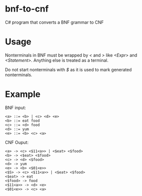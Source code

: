 # bnf-to-cnf
C# program that converts a BNF grammar to CNF

# Usage 
Nonterminals in BNF must be wrapped by *<* and *>* like *\<Expr\>* and *\<Statement\>*. Anything else is treated as a terminal. 

Do not start nonterminals with *$* as it is used to mark generated nonterminals. 

# Example 

BNF input: 
```
<a> ::= <b> | <c> <d> <e>
<b> ::= eat food 
<c> ::= <d> food
<d> ::= yum
<e> ::= <b> <c> <a>
```

CNF Ouput: 
```
<a> -> <c> <$11<a>> | <$eat> <$food> 
<b> -> <$eat> <$food> 
<c> -> <d> <$food> 
<d> -> yum 
<e> -> <b> <$01<e>> 
<$S> -> <c> <$11<a>> | <$eat> <$food> 
<$eat> -> eat 
<$food> -> food 
<$11<a>> -> <d> <e> 
<$01<e>> -> <c> <a> 
```